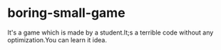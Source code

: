 # boring-small-game
It's a game which is made by a student.It;s a terrible code without any optimization.You can learn it idea.
